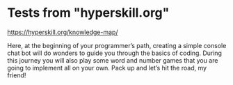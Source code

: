 # Tests from "hyperskill.org"
  https://hyperskill.org/knowledge-map/
  

Here, at the beginning of your programmer’s path, creating a simple console
  chat bot will do wonders to guide you through the basics of coding. During this
  journey you will also play some word and number games that you are going to implement
  all on your own. Pack up and let’s hit the road, my friend!<br/><br/>
